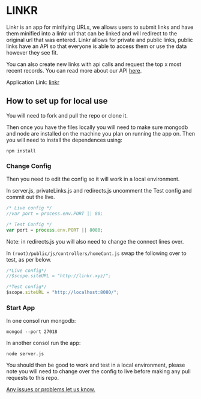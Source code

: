 # LINKR 

Linkr is an app for minifying URLs, we allows users to submit links and have them minified into a linkr url that can be linked and will redirect to the original url that was entered. Linkr allows for private and public links, public links have an API so that everyone is able to access them or use the data however they see fit. 

You can also create new links with api calls and request the top x most recent records. You can read more about our API [here](http://linkr.xyz/useapi).

Application Link: [linkr](http://linkr.xyz/)

## How to set up for local use

You will need to fork and pull the repo or clone it.

Then once you have the files locally you will need to make sure mongodb and node are installed on the machine you plan on running the app on. Then you will need to install the dependences using:

`npm install`

### Change Config

Then you need to edit the config so it will work in a local environment.

In server.js, privateLinks.js and redirects.js uncomment the Test config and commit out the live. 
```js
/* Live config */
//var port = process.env.PORT || 80;

/* Test Config */
var port = process.env.PORT || 8080;
```
Note: in redirects.js you will also need to change the connect lines over.

In `(root)/public/js/controllers/homeCont.js` swap the following over to test, as per below.
```js
/*Live config*/
//$scope.siteURL = "http://linkr.xyz/";

/*Test config*/
$scope.siteURL = "http://localhost:8080/";
```

### Start App

In one consol run mongodb: 

`mongod --port 27018`

In another consol run the app:

`node server.js`

You should then be good to work and test in a local environment, please note you will need to change over the config to live before making any pull requests to this repo.  

[Any issues or problems let us know.](https://github.com/CEREBR4L/linkr/issues)
